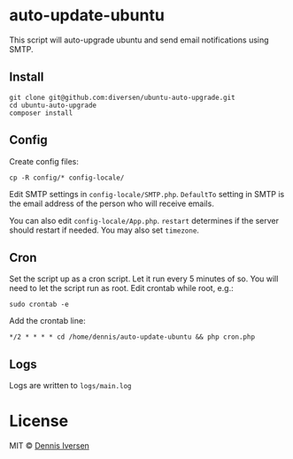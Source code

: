 # auto-update-ubuntu

This script will auto-upgrade ubuntu and send email notifications using SMTP. 

## Install

    git clone git@github.com:diversen/ubuntu-auto-upgrade.git
    cd ubuntu-auto-upgrade
    composer install

## Config

Create config files:

    cp -R config/* config-locale/

Edit SMTP settings in `config-locale/SMTP.php`. 
`DefaultTo` setting in SMTP is the email address of the person who will receive emails. 

You can also edit `config-locale/App.php`. `restart` determines if the server should restart if needed. 
You may also set `timezone`. 

## Cron

Set the script up as a cron script. Let it run every 5 minutes of so.
You will need to let the script run as root. Edit crontab while
root, e.g.: 

    sudo crontab -e

Add the crontab line:

    */2 * * * * cd /home/dennis/auto-update-ubuntu && php cron.php

## Logs

Logs are written to `logs/main.log`

# License

MIT © [Dennis Iversen](https://github.com/diversen)

